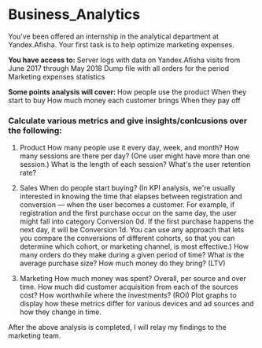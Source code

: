 # Business_Analytics

You've been offered an internship in the analytical department at Yandex.Afisha. Your first task is to help optimize marketing expenses. 

<b>You have access to:</b>
Server logs with data on Yandex.Afisha visits from June 2017 through May 2018
Dump file with all orders for the period
Marketing expenses statistics

<b>Some points analysis will cover: </b>
How people use the product
When they start to buy
How much money each customer brings
When they pay off

### Calculate various metrics and give insights/conlcusions over the following:
1. Product 
How many people use it every day, week, and month?
How many sessions are there per day? (One user might have more than one session.)
What is the length of each session?
What's the user retention rate?

2. Sales 
When do people start buying? (In KPI analysis, we're usually interested in knowing the time that elapses between registration and conversion — when the user becomes a customer. For example, if registration and the first purchase occur on the same day, the user might fall into category Conversion 0d. If the first purchase happens the next day, it will be Conversion 1d. You can use any approach that lets you compare the conversions of different cohorts, so that you can determine which cohort, or marketing channel, is most effective.)
How many orders do they make during a given period of time?
What is the average purchase size?
How much money do they bring? (LTV)

3. Marketing 
How much money was spent? Overall, per source and over time.
How much did customer acquisition from each of the sources cost?
How worthwhile where the investments? (ROI)
Plot graphs to display how these metrics differ for various devices and ad sources and how they change in time.

After the above analysis is completed, I will relay my findings to the marketing team.
